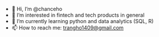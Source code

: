- 👋 Hi, I’m @chanceho
- 👀 I’m interested in fintech and tech products in general
- 🌱 I’m currently learning python and data analytics (SQL, R)
- 📫 How to reach me: trangho1409@gmail.com
